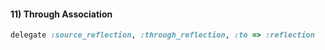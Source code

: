 #### 11) Through Association

```ruby
delegate :source_reflection, :through_reflection, :to => :reflection
```
